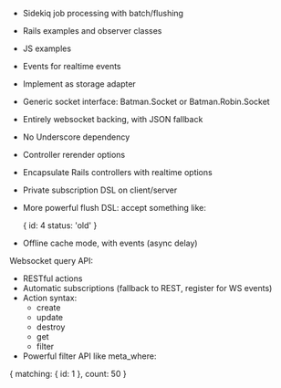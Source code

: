 - Sidekiq job processing with batch/flushing
- Rails examples and observer classes
- JS examples
- Events for realtime events
- Implement as storage adapter
- Generic socket interface: Batman.Socket or Batman.Robin.Socket
- Entirely websocket backing, with JSON fallback
- No Underscore dependency
- Controller rerender options
- Encapsulate Rails controllers with realtime options
- Private subscription DSL on client/server
- More powerful flush DSL: accept something like:

    {
      id: 4
      status: 'old'
    }

- Offline cache mode, with events (async delay)

Websocket query API:
- RESTful actions
- Automatic subscriptions (fallback to REST, register for WS events)
- Action syntax:
	- create
	- update
	- destroy
	- get
	- filter
- Powerful filter API like meta_where:

{
	matching: {
		id: 1
	},
	count: 50
}

